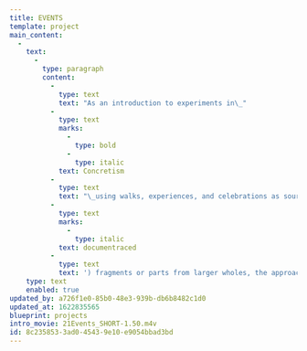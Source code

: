 ```yaml
---
title: EVENTS
template: project
main_content:
  -
    text:
      -
        type: paragraph
        content:
          -
            type: text
            text: "As an introduction to experiments in\_"
          -
            type: text
            marks:
              -
                type: bold
              -
                type: italic
            text: Concretism
          -
            type: text
            text: "\_using walks, experiences, and celebrations as sources and means from which fragments were documentraced to create a poetic object. The final poetic objects were all formulated on the principles of documentracings relative to their approach conceptually and then procedurally: as\_extracted ("
          -
            type: text
            marks:
              -
                type: italic
            text: documentraced
          -
            type: text
            text: ') fragments or parts from larger wholes, the approach of “right action” to determine what was to be extracted (according to some systemic principle), and the objective extractions themselves (versus our usual subjective tendency to achieve projected results).'
    type: text
    enabled: true
updated_by: a726f1e0-85b0-48e3-939b-db6b8482c1d0
updated_at: 1622835565
blueprint: projects
intro_movie: 21Events_SHORT-1.50.m4v
id: 8c235853-3ad0-4543-9e10-e9054bbad3bd
---
```

